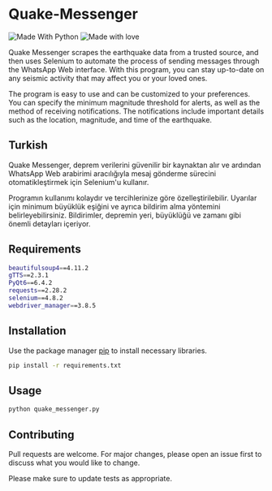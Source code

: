 # Quake-Messenger
![Made With Python](http://ForTheBadge.com/images/badges/made-with-python.svg) ![Made with love](http://ForTheBadge.com/images/badges/built-with-love.svg)

Quake Messenger scrapes the earthquake data from a trusted source, and then uses Selenium to automate the process of sending messages through the WhatsApp Web interface. With this program, you can stay up-to-date on any seismic activity that may affect you or your loved ones.

The program is easy to use and can be customized to your preferences. You can specify the minimum magnitude threshold for alerts, as well as the method of receiving notifications. The notifications include important details such as the location, magnitude, and time of the earthquake.

## Turkish
Quake Messenger, deprem verilerini güvenilir bir kaynaktan alır ve ardından WhatsApp Web arabirimi aracılığıyla mesaj gönderme sürecini otomatikleştirmek için Selenium'u kullanır. 

Programın kullanımı kolaydır ve tercihlerinize göre özelleştirilebilir. Uyarılar için minimum büyüklük eşiğini ve ayrıca bildirim alma yöntemini belirleyebilirsiniz. Bildirimler, depremin yeri, büyüklüğü ve zamanı gibi önemli detayları içeriyor.

## Requirements
```bash
beautifulsoup4==4.11.2
gTTS==2.3.1
PyQt6==6.4.2
requests==2.28.2
selenium==4.8.2
webdriver_manager==3.8.5
```

## Installation

Use the package manager [pip](https://pip.pypa.io/en/stable/) to install necessary libraries.

```bash
pip install -r requirements.txt
```

## Usage

```bash
python quake_messenger.py
```

## Contributing

Pull requests are welcome. For major changes, please open an issue first
to discuss what you would like to change.

Please make sure to update tests as appropriate.

